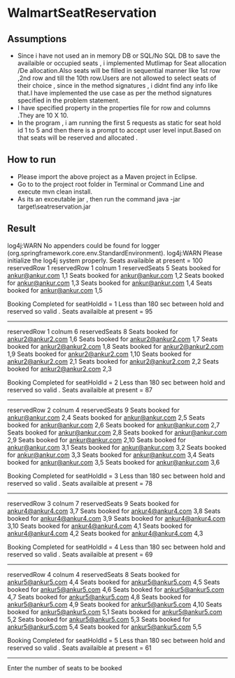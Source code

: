 # WalmartSeatReservation

## Assumptions

* Since i have not used an in memory DB or SQL/No SQL DB to save the availaible or occupied seats ,  i implemented Mutlimap for Seat allocation /De allocation.Also seats will be filled in sequential manner like 1st row ,2nd row and till the 10th row.Users are not allowed to select seats of their choice , since in the method signatures , i didnt find any info like that.I have implemented the use case as per the method signatures specified in the problem statement.
* I have specified  property in the properties file for row and columns .They are 10 X 10.
* In  the program , i am running the first 5 requests as static for seat hold id 1 to 5 and then there is a prompt to accept user level input.Based on that seats will be reserved and allocated .

## How to run

* Please import the above project as a Maven project in Eclipse.
* Go to to the project root folder in Terminal or Command Line and execute mvn clean install.
* As its an exceutable jar , then run the command java -jar target\seatreservation.jar

## Result 


log4j:WARN No appenders could be found for logger (org.springframework.core.env.StandardEnvironment).
log4j:WARN Please initialize the log4j system properly.
Seats availaible at present = 100
reservedRow 1
reservedRow 1
colnum 1
reservedSeats 5
 Seats booked for ankur@ankur.com 1,1
 Seats booked for ankur@ankur.com 1,2
 Seats booked for ankur@ankur.com 1,3
 Seats booked for ankur@ankur.com 1,4
 Seats booked for ankur@ankur.com 1,5

Booking Completed for  seatHoldId = 1
Less than 180 sec between hold and reserved so valid .
Seats availaible at present = 95
***************
reservedRow 1
colnum 6
reservedSeats 8
 Seats booked for ankur2@ankur2.com 1,6
 Seats booked for ankur2@ankur2.com 1,7
 Seats booked for ankur2@ankur2.com 1,8
 Seats booked for ankur2@ankur2.com 1,9
 Seats booked for ankur2@ankur2.com 1,10
 Seats booked for ankur2@ankur2.com 2,1
 Seats booked for ankur2@ankur2.com 2,2
 Seats booked for ankur2@ankur2.com 2,3

Booking Completed for  seatHoldId = 2
Less than 180 sec between hold and reserved so valid .
Seats availaible at present = 87
***************
reservedRow 2
colnum 4
reservedSeats 9
 Seats booked for ankur@ankur.com 2,4
 Seats booked for ankur@ankur.com 2,5
 Seats booked for ankur@ankur.com 2,6
 Seats booked for ankur@ankur.com 2,7
 Seats booked for ankur@ankur.com 2,8
 Seats booked for ankur@ankur.com 2,9
 Seats booked for ankur@ankur.com 2,10
 Seats booked for ankur@ankur.com 3,1
 Seats booked for ankur@ankur.com 3,2
 Seats booked for ankur@ankur.com 3,3
 Seats booked for ankur@ankur.com 3,4
 Seats booked for ankur@ankur.com 3,5
 Seats booked for ankur@ankur.com 3,6

Booking Completed for  seatHoldId = 3
Less than 180 sec between hold and reserved so valid .
Seats availaible at present = 78
***************
reservedRow 3
colnum 7
reservedSeats 9
 Seats booked for ankur4@ankur4.com 3,7
 Seats booked for ankur4@ankur4.com 3,8
 Seats booked for ankur4@ankur4.com 3,9
 Seats booked for ankur4@ankur4.com 3,10
 Seats booked for ankur4@ankur4.com 4,1
 Seats booked for ankur4@ankur4.com 4,2
 Seats booked for ankur4@ankur4.com 4,3

Booking Completed for  seatHoldId = 4
Less than 180 sec between hold and reserved so valid .
Seats availaible at present = 69
***************
reservedRow 4
colnum 4
reservedSeats 8
 Seats booked for ankur5@ankur5.com 4,4
 Seats booked for ankur5@ankur5.com 4,5
 Seats booked for ankur5@ankur5.com 4,6
 Seats booked for ankur5@ankur5.com 4,7
 Seats booked for ankur5@ankur5.com 4,8
 Seats booked for ankur5@ankur5.com 4,9
 Seats booked for ankur5@ankur5.com 4,10
 Seats booked for ankur5@ankur5.com 5,1
 Seats booked for ankur5@ankur5.com 5,2
 Seats booked for ankur5@ankur5.com 5,3
 Seats booked for ankur5@ankur5.com 5,4
 Seats booked for ankur5@ankur5.com 5,5

Booking Completed for  seatHoldId = 5
Less than 180 sec between hold and reserved so valid .
Seats availaible at present = 61
***************
Enter the number of seats to be booked
